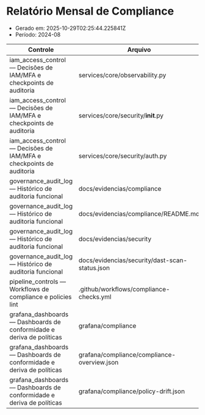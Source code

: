 # Relatório Mensal de Compliance

- Gerado em: 2025-10-29T02:25:44.225841Z
- Período: 2024-08

| Controle | Arquivo | Existe? | Tipo | Hash | Última alteração |
| --- | --- | --- | --- | --- | --- |
| iam_access_control — Decisões de IAM/MFA e checkpoints de auditoria | services/core/observability.py | ✅ | file | 070e567dbf857c76d598c83d39444eb51495e5a55af3dd109aa4fd11dade8656 | 2025-10-29T02:24:00.086212Z |
| iam_access_control — Decisões de IAM/MFA e checkpoints de auditoria | services/core/security/__init__.py | ✅ | file | 57218163aba358eb9301b6e4870903e88a76b509b9d6d6f0c7c8a5027fb6d7f3 | 2025-10-29T02:25:04.058057Z |
| iam_access_control — Decisões de IAM/MFA e checkpoints de auditoria | services/core/security/auth.py | ✅ | file | 9e087ae9772c1db18c2ee0549be7172ea66ff2c1886337dc5ee948dbcf626070 | 2025-10-29T00:00:45.775388Z |
| governance_audit_log — Histórico de auditoria funcional | docs/evidencias/compliance | ✅ | directory | - | 2025-10-29T00:00:45.763388Z |
| governance_audit_log — Histórico de auditoria funcional | docs/evidencias/compliance/README.md | ✅ | file | f9015ee71d9690f74bf3ada5fe2bd6029f9cb3cc7c5e693c1c8dfc321b979a80 | 2025-10-29T00:00:45.763388Z |
| governance_audit_log — Histórico de auditoria funcional | docs/evidencias/security | ✅ | directory | - | 2025-10-29T00:00:45.763388Z |
| governance_audit_log — Histórico de auditoria funcional | docs/evidencias/security/dast-scan-status.json | ✅ | file | cf2b40249886c1b56f1078d0ce4f5c94683feadff2e0421a30cec4154fa4aec3 | 2025-10-29T00:00:45.763388Z |
| pipeline_controls — Workflows de compliance e policies lint | .github/workflows/compliance-checks.yml | ✅ | file | 4623c7d6aeeaca1cab45628634b93976a6942a9a2d34c0f241da0a1477e8536b | 2025-10-29T02:25:38.421973Z |
| grafana_dashboards — Dashboards de conformidade e deriva de políticas | grafana/compliance | ✅ | directory | - | 2025-10-29T02:25:24.618006Z |
| grafana_dashboards — Dashboards de conformidade e deriva de políticas | grafana/compliance/compliance-overview.json | ✅ | file | d28aa9adb63458b93637347e9ce0879cb270518f91343c9d1dec69f19980a23b | 2025-10-29T02:25:16.166027Z |
| grafana_dashboards — Dashboards de conformidade e deriva de políticas | grafana/compliance/policy-drift.json | ✅ | file | 2021b6143f8e7cf5674a435ad0b30228facc81a912eb2dc305cd1c58f4726838 | 2025-10-29T02:25:24.622006Z |
